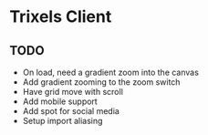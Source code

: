 # Trixels Client

## TODO
- On load, need a gradient zoom into the canvas
- Add gradient zooming to the zoom switch
- Have grid move with scroll
- Add mobile support
- Add spot for social media
- Setup import aliasing